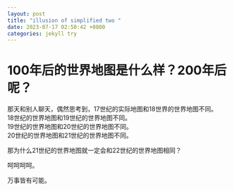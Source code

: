 ```yaml
---
layout: post
title: "illusion of simplified two "
date: 2023-07-17 02:50:42 +0800
categories: jekyll try
---
```


# 100年后的世界地图是什么样？200年后呢？

那天和别人聊天，偶然思考到，17世纪的实际地图和18世界的世界地图不同。  
18世纪的世界地图和19世纪的世界地图不同。  
19世纪的世界地图和20世纪的世界地图不同。  
20世纪的世界地图和21世纪的世界地图不同。  

那为什么21世纪的世界地图就一定会和22世纪的世界地图相同？

呵呵呵呵。  

万事皆有可能。

